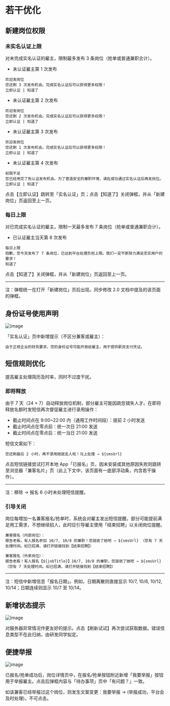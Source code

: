 # 若干优化
## 新建岗位权限
### 未实名认证上限
对未完成实名认证的雇主，限制最多发布 3 条岗位（抢单或普通兼职合计）。

- 未认证雇主第 1 次发布

```
欢迎发岗位
您还剩 3 次发布机会。完成实名认证后可以获得更多权限！
立即认证 | 知道了
```

- 未认证雇主第 2 次发布

```
欢迎发岗位
您还剩 2 次发布机会。完成实名认证后可以获得更多权限！
立即认证 | 知道了
```

- 未认证雇主第 3 次发布

```
欢迎发岗位
您还剩 1 次发布机会。完成实名认证后可以获得更多权限！
立即认证 | 知道了
```

- 未认证雇主第 4 次发布

```
权限不足
您已经用完了免认证发布机会。为了营造安全的兼职环境，请在成功通过实名认证后再发岗位。
立即认证 | 知道了
```

点击【立即认证】跳转至「实名认证」页；点击【知道了】关闭弹框，并从「新建岗位」页返回至上一页。
### 每日上限
对已完成实名认证的雇主，限制一天最多发布 7 条岗位（抢单或普通兼职合计）。

- 已认证雇主当天第 8 次发布

```
每日上限
抱歉，您今天发布了 7 条岗位，已达到平台处理负担上限。我们一定不断努力满足忠实用户的要求！
知道了
```

点击【知道了】关闭弹框，并从「新建岗位」页返回至上一页。

--------------------
注：弹框统一在打开「新建岗位」页后出现。同步修改 2.0 文档中提及的该页面的弹框。

## 身份证号使用声明
![image](img/身份证使用说明@2x.png)

「实名认证」页中新增提示（不区分兼客或雇主）：

```
由于正规企业的财务要求，您的身份证号可能开放给雇主，用于提供薪资支付凭证。
```

## 短信规则优化
提高雇主处理简历及时率，同时不过度干扰。

### 即将释放
由于 7 天（24 × 7）自动释放岗位机制，部分雇主可能因疏忽错失人才。在即将释放名额时发短信再次督促雇主进行录用操作：

- 截止时间点在 9:00~22:00 内（通用工作时间段）：提前 2 小时发送
- 截止时间点在零点前：统一次日 21:00 发送
- 截止时间点在零点后：统一当日 21:00 发送

短信文案如下：

```
您还剩最后 2 小时，再不录用她就走人啦！马上处理 → ${smsUrl}
```
点击短信链接尝试打开本地 App「已报名」页，因未安装或其他原因失败则跳转至浏览器「兼客名片」页（此上下文中，该页面有一底部浮动条，内含若干操作）。

--------------------
注：移除 → 报名 6 小时未处理短信提醒。

### 引导关闭
岗位每增加一名兼客报名/抢单时，系统会对雇主发出短信提醒。部分可能提前满足用工需求，不想继续招人，此时应引导雇主使用「结束招聘」以关闭岗位提醒。

```
兼客报名（内部岗位）：
报告老板，有人报名参加 10/7, 10/8 的兼职！您就收了她吧 → ${smsUrl} （您有 7 天处理时间。如已招满，请打开链接找到【结束招聘】）

兼客报名（外来岗位）：
报告老板！有人报名【${jobTitle}】10/7, 10/8 的兼职，您就收了她吧 → ${smsUrl} （您有 7 天处理时间。如已招满，请打开链接找到【结束招聘】）
```

--------------------
注：短信中新增信息「报名日期」。例如，日期离散则直接显示 10/7, 10/8, 10/12, 10/14；日期连续则显示 10/7 至 10/14。

## 新增状态提示
![image](img/服务器异常@1x.png)

对服务器异常情况作更友好的提示。点击【刷新试试】再次尝试获取数据。错误信息类型不在此归纳，由研发同学拟定。

## 便捷举报
![image](img/举报.png)

已报名/抢单成功后，岗位详情页中，在报名/抢单按钮附近新增「我要举报」按钮用于举报雇主。点击后弹框内容与「待办事项」页中「有问题？」一致。

如该兼客已经举报过这个岗位，则发生文案变更：我要举报 → (举报成功，平台会及时处理)，不可点击。
